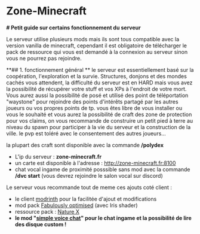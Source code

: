 # Zone-Minecraft

**# Petit guide sur certains fonctionnement du serveur**

Le serveur utilise plusieurs mods mais ils sont tous compatible avec la version vanilla de minecraft, cependant il est obligatoire de télécharger le pack de ressource qui vous est demandé à la connexion au serveur sinon vous ne pourrez pas rejoindre.

**## 1. fonctionnement général **
le serveur est essentiellement basé sur la coopération, l'exploration et la survie. Structures, donjons et des mondes cachés vous attendent, la difficulté du serveur est en HARD mais vous avez la possibilité de récupérer votre stuff et vos XPs à l'endroit de votre mort. Vous aurez aussi la possibilité de posé et utilisé des point de téléportation "waystone" pour rejoindre des points d'intérêts partagé par les autres joueurs ou vos propres points de tp.
vous êtes libre de vous installer ou vous le souhaité et vous aurez la possibilité de craft des zone de protection pour vos claims, on vous recommande de construire un petit pied à terre au niveau du spawn pour participer à la vie du serveur et la construction de la ville. le pvp est toléré avec le consentement des autres joueurs...

la plupart des craft sont disponible avec la commande **/polydex**

* L'ip du serveur : **zone-minecraft.fr**
* un carte est disponible à l'adresse :  http://zone-minecraft.fr:8100
* chat vocal ingame de proximité posssible sans mod avec la commande **/dvc start** (vous devrez rejoindre le salon vocal sur discord)

Le serveur vous recommande tout de meme ces ajouts coté client :
* le client [modrinth](https://modrinth.com/app) pour la facilitée d'ajout et modifications
* mod pack [Fabulously optimised](https://modrinth.com/modpack/fabulously-optimized) (avec Iris shader)
* ressource pack : [Nature X](https://modrinth.com/resourcepack/nature-x)
* **le mod "[simple voice chat](https://modrinth.com/plugin/simple-voice-chat)" pour le chat ingame et la possibilité de lire des disque custom !**
